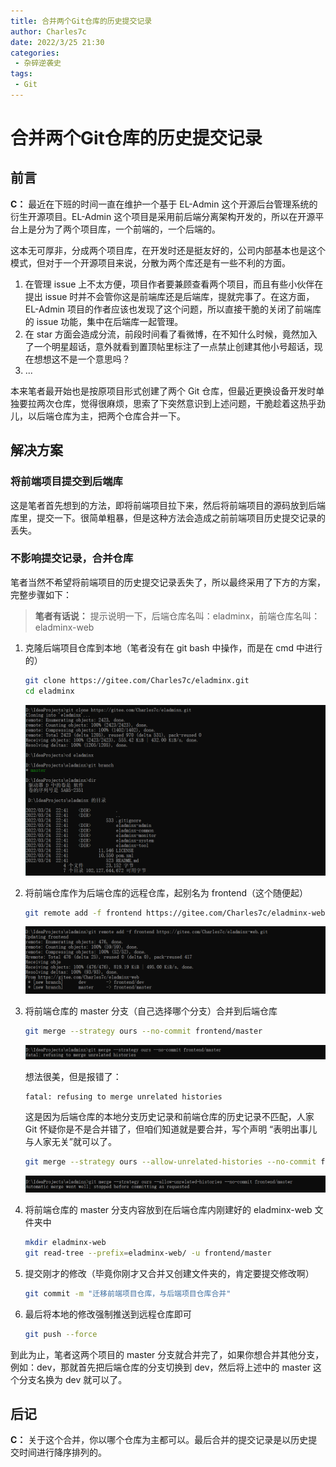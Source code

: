 ```yaml
---
title: 合并两个Git仓库的历史提交记录
author: Charles7c
date: 2022/3/25 21:30
categories:
 - 杂碎逆袭史
tags:
 - Git
---
```


# 合并两个Git仓库的历史提交记录

## 前言

**C：** 最近在下班的时间一直在维护一个基于 EL-Admin 这个开源后台管理系统的衍生开源项目。EL-Admin 这个项目是采用前后端分离架构开发的，所以在开源平台上是分为了两个项目库，一个前端的，一个后端的。

这本无可厚非，分成两个项目库，在开发时还是挺友好的，公司内部基本也是这个模式，但对于一个开源项目来说，分散为两个库还是有一些不利的方面。

1. 在管理 issue 上不太方便，项目作者要兼顾查看两个项目，而且有些小伙伴在提出 issue 时并不会管你这是前端库还是后端库，提就完事了。在这方面，EL-Admin 项目的作者应该也发现了这个问题，所以直接干脆的关闭了前端库的 issue 功能，集中在后端库一起管理。
2. 在 star 方面会造成分流，前段时间看了看微博，在不知什么时候，竟然加入了一个明星超话，意外就看到置顶帖里标注了一点禁止创建其他小号超话，现在想想这不是一个意思吗？
3. ...

本来笔者最开始也是按原项目形式创建了两个 Git 仓库，但最近更换设备开发时单独要拉两次仓库，觉得很麻烦，思索了下突然意识到上述问题，干脆趁着这热乎劲儿，以后端仓库为主，把两个仓库合并一下。

## 解决方案

### 将前端项目提交到后端库

这是笔者首先想到的方法，即将前端项目拉下来，然后将前端项目的源码放到后端库里，提交一下。很简单粗暴，但是这种方法会造成之前前端项目历史提交记录的丢失。

### 不影响提交记录，合并仓库

笔者当然不希望将前端项目的历史提交记录丢失了，所以最终采用了下方的方案，完整步骤如下：

> **笔者有话说：** 提示说明一下，后端仓库名叫：eladminx，前端仓库名叫：eladminx-web

1. 克隆后端项目仓库到本地（笔者没有在 git bash 中操作，而是在 cmd 中进行的）

   ```bash
   git clone https://gitee.com/Charles7c/eladminx.git
   cd eladminx
   ```

   ![202203252252923](../../../public/img/2022/03/202203252252923.png)

2. 将前端仓库作为后端仓库的远程仓库，起别名为 frontend（这个随便起）

   ```bash
   git remote add -f frontend https://gitee.com/Charles7c/eladminx-web.git
   ```

   ![202203252252926](../../../public/img/2022/03/202203252252926.png)

3. 将前端仓库的 master 分支（自己选择哪个分支）合并到后端仓库

   ```bash
   git merge --strategy ours --no-commit frontend/master
   ```

   ![202203252252929](../../../public/img/2022/03/202203252252929.png)

   想法很美，但是报错了：

   ```
   fatal: refusing to merge unrelated histories
   ```

   这是因为后端仓库的本地分支历史记录和前端仓库的历史记录不匹配，人家 Git 怀疑你是不是合并错了，但咱们知道就是要合并，写个声明 “表明出事儿与人家无关”就可以了。

   ```bash
   git merge --strategy ours --allow-unrelated-histories --no-commit frontend/master
   ```

   ![202203252252931](../../../public/img/2022/03/202203252252931.png)

4. 将前端仓库的 master 分支内容放到在后端仓库内刚建好的 eladminx-web 文件夹中

   ```bash
   mkdir eladminx-web
   git read-tree --prefix=eladminx-web/ -u frontend/master
   ```

5. 提交刚才的修改（毕竟你刚才又合并又创建文件夹的，肯定要提交修改啊）

   ```bash
   git commit -m "迁移前端项目仓库，与后端项目仓库合并"
   ```

6. 最后将本地的修改强制推送到远程仓库即可

   ```bash
   git push --force
   ```

到此为止，笔者这两个项目的 master 分支就合并完了，如果你想合并其他分支，例如：dev，那就首先把后端仓库的分支切换到 dev，然后将上述中的 master 这个分支名换为 dev 就可以了。

## 后记

**C：** 关于这个合并，你以哪个仓库为主都可以。最后合并的提交记录是以历史提交时间进行降序排列的。

